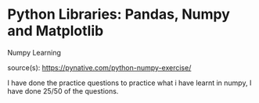 # Python Libraries: Pandas, Numpy and Matplotlib

Numpy Learning

source(s): https://pynative.com/python-numpy-exercise/

I have done the practice questions to practice what i have learnt in numpy, I have done 25/50 of the questions.
